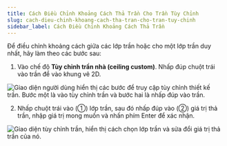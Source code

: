 ```yaml
---
title: Cách Điều Chỉnh Khoảng Cách Thả Trần Cho Trần Tùy Chỉnh
slug: cach-dieu-chinh-khoang-cach-tha-tran-cho-tran-tuy-chinh
sidebar_label: Cách Điều Chỉnh Khoảng Cách Thả Trần
---
```


Để điều chỉnh khoảng cách giữa các lớp trần hoặc cho một lớp trần duy nhất, hãy làm theo các bước sau:

1. Vào chế độ **Tùy chỉnh trần nhà (ceiling custom)**. Nhấp đúp chuột trái vào trần để vào khung vẽ 2D.

![Giao diện người dùng hiển thị các bước để truy cập tùy chỉnh thiết kế trần. Bước một là vào tùy chỉnh trần và bước hai là nhấp đúp vào trần.](https://storage.googleapis.com/jegavn_kb/images/0410aace-aa7d-410e-888b-c4000dc8c90b.png)

2. Nhấp chuột trái vào (①) lớp trần, sau đó nhấp đúp vào (②) giá trị thả trần, nhập giá trị mong muốn và nhấn phím Enter để xác nhận.

![Giao diện tùy chỉnh trần, hiển thị cách chọn lớp trần và sửa đổi giá trị thả trần của nó.](https://storage.googleapis.com/jegavn_kb/images/1b60ecbf-149a-45e9-925f-176389cacb45.png)
